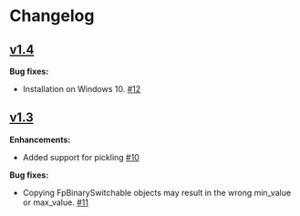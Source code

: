# Changelog
## [v1.4](//github.com/smlgit/fpbinary/releases/tag/v1.4)
**Bug fixes:**

- Installation on Windows 10. [#12](//github.com/smlgit/fpbinary/issues/12)

## [v1.3](//github.com/smlgit/fpbinary/releases/tag/v1.3)

**Enhancements:**

- Added support for pickling [#10](//github.com/smlgit/fpbinary/issues/10)

**Bug fixes:**

- Copying FpBinarySwitchable objects may result in the wrong min_value or max_value. [#11](//github.com/smlgit/fpbinary/issues/11)
